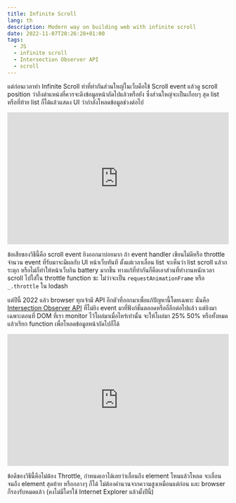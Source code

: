 ```yaml
---
title: Infinite Scroll
lang: th
description: Modern way on building web with infinite scroll
date: 2022-11-07T20:26:28+01:00
tags:
  - JS
  - infinite scroll
  - Intersection Observer API
  - scroll
---
```


แต่ก่อนเวลาทำ Infinite Scroll ท่าที่ทำกันส่วนใหญ่ในเว็บคือใข้ Scroll event แล้วดู scroll position ว่าถึงตำแหน่งที่ควรจะดึงข้อมูลหน้าถัดไปแล้วหรือยัง ซึ่งส่วนใหญ่จะเป็นเกือบๆ สุด list หรือที่ท้าย list ก็ได้แล้วแสดง UI ว่ากำลังโหลดข้อมูลช่วงต่อไป

<iframe height="300" style="width: 100%;" scrolling="no" title="Scroll event" src="https://codepen.io/llun/embed/preview/RwJoRpm?default-tab=js%2Cresult" frameborder="no" loading="lazy" allowtransparency="true" allowfullscreen="true">
  See the Pen <a href="https://codepen.io/llun/pen/RwJoRpm">
  Scroll event</a> by Maythee Anegboonlap (<a href="https://codepen.io/llun">@llun</a>)
  on <a href="https://codepen.io">CodePen</a>.
</iframe>

ข้อเสียของวิธีนี้คือ scroll event ยิงออกมาบ่อยมาก ถ้า event handler เขียนไม่ดีหรือ throttle จำนวน event ที่รับมาจะมีผลกับ UI หน้าเว็บทันที ตั้งแต่เวลาเลื่อน list จะเห็นว่า list scroll แล้วกระตุก หรือไม่ก็ทำให้หน้าเว็บกิน battery มากขึ้น ทางแก้ที่ทำกันก็คือเอาส่วนที่ทำงานหนักเวลา scroll ไปใส่ใน throttle function ซะ ไม่ว่าจะเป็น `requestAnimationFrame` หรือ `_.throttle` ใน lodash

แต่ปีนี้ 2022 แล้ว browser ทุกเจ้ามี API อีกตัวที่ออกมาเพื่อแก้ปัญหานี้โดยเฉพาะ นั่นคือ [Intersection Observer API](https://developer.mozilla.org/en-US/docs/Web/API/Intersection_Observer_API) ที่ไม่ยิง event มาที่ฟังก์ชั่นตลอดหรือถี่อีกต่อไปแล้ว แต่ยิงมาเฉพาะตอนที่ DOM ที่เรา monitor ไว้โผล่มาเมื่อไหร่เท่านั้น จะให้โผล่มา 25% 50% หรือทั้งหมดแล้วเรียก function เพื่อโหลดข้อมูลหน้าถัดไปก็ได้

<iframe height="300" style="width: 100%;" scrolling="no" title="Intersection Observer" src="https://codepen.io/llun/embed/preview/vYryXLL?default-tab=js%2Cresult" frameborder="no" loading="lazy" allowtransparency="true" allowfullscreen="true">
  See the Pen <a href="https://codepen.io/llun/pen/vYryXLL">
  Intersection Observer</a> by Maythee Anegboonlap (<a href="https://codepen.io/llun">@llun</a>)
  on <a href="https://codepen.io">CodePen</a>.
</iframe>

ข้อดีของวิธีนี้คือไม่ต้อง Throttle, กำหนดเอาได้เลยว่าเลื่อนถึง element ไหนแล้วโหลด จะเลื่อนจนถึง element สุดท้าย หรือกลางๆ ก็ได้ ไม่ต้องคำนวนจากความสูงเหมือนแต่ก่อน และ browser ก็รองรับหมดแล้ว (คงไม่มีใครใช้ Internet Explorer แล้วมั้งปีนี้)
